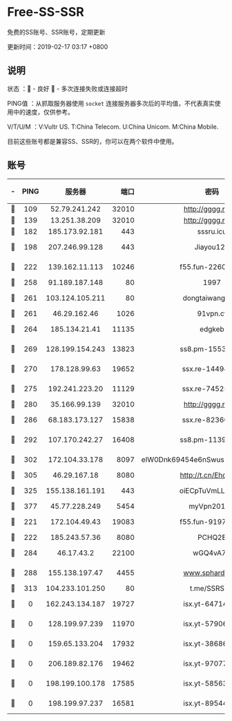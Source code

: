 # Free-SS-SSR

免费的SS账号、SSR账号，定期更新

更新时间：2019-02-17 03:17 +0800

## 说明

状态     ：🙂 - 良好 🙁 - 多次连接失败或连接超时

PING值   ：从抓取服务器使用 `socket` 连接服务器多次后的平均值，不代表真实使用中的速度，仅供参考。

V/T/U/M  ：V:Vultr US. T:China Telecom. U:China Unicom. M:China Mobile.

目前这些账号都是兼容SS、SSR的，你可以在两个软件中使用。

## 账号

|-|PING|服务器|端口|密码|加密方式|区域|V/T/U/M|
|:----:|:----:|:-----:|-----:|:----:|:----:|:----:|:----:|
|🙂|109|52.79.241.242|32010|http://gggg.rocks|chacha20|KR|10↑/10↑/10↑/10↑|
|🙂|139|13.251.38.209|32010|http://gggg.rocks|chacha20|SG|10↑/10↑/10↑/10↑|
|🙂|182|185.173.92.181|443|sssru.icu|rc4-md5|RU|10↑/10↑/10↑/10↑|
|🙂|198|207.246.99.128|443|Jiayou123|aes-256-cfb|US|3↑/10↑/10↑/10↑|
|🙂|222|139.162.11.113|10246|f55.fun-22605630|aes-256-cfb|SG|10↑/10↑/10↑/10↑|
|🙂|258|91.189.187.148|80|1997|chacha20|US|10↑/10↑/10↑/10↑|
|🙂|261|103.124.105.211|80|dongtaiwang.com|aes-256-cfb|US|10↑/10↑/10↑/10↑|
|🙂|261|46.29.162.46|1026|91vpn.cf|rc4-md5|RU|10↑/10↑/10↑/10↑|
|🙂|264|185.134.21.41|11135|edgkeb|aes-256-cfb|GB|10↑/10↑/10↑/10↑|
|🙂|269|128.199.154.243|13823|ss8.pm-15530522|aes-256-cfb|SG|10↑/10↑/10↑/10↑|
|🙂|270|178.128.99.63|19652|ssx.re-14494967|aes-256-cfb|SG|10↑/10↑/10↑/10↑|
|🙂|275|192.241.223.20|11129|ssx.re-74525357|aes-256-cfb|US|10↑/10↑/10↑/10↑|
|🙂|280|35.166.99.139|32010|http://gggg.rocks|chacha20|US|10↑/10↑/10↑/10↑|
|🙂|286|68.183.173.127|15838|ssx.re-82360696|aes-256-cfb|US|10↑/10↑/10↑/10↑|
|🙂|292|107.170.242.27|16408|ss8.pm-11399606|aes-256-cfb|US|10↑/10↑/10↑/10↑|
|🙂|302|172.104.33.178|8097|eIW0Dnk69454e6nSwuspv9DmS201tQ0D|aes-256-cfb|SG|10↑/10↑/10↑/10↑|
|🙂|305|46.29.167.18|8080|http://t.cn/EhdmTxe|rc4-md5|RU|10↑/10↑/10↑/10↑|
|🙂|325|155.138.161.191|443|oiECpTuVmLLxk4Ts|aes-256-cfb|US|9↑/10↑/10↑/10↑|
|🙂|377|45.77.228.249|5454|myVpn2019[]|rc4-md5|GB|10↑/10↑/10↑/10↑|
|🙂|221|172.104.49.43|19083|f55.fun-91979388|aes-256-cfb|SG|10↑/10↑/10↑/10↑|
|🙂|222|185.243.57.36|8080|PCHQ2E|rc4-md5|US|10↑/10↑/10↑/10↑|
|🙂|284|46.17.43.2|22100|wGQ4vA7D|aes-256-gcm|RU|9↑/10↑/10↑/10↑|
|🙂|288|155.138.197.47|4455|www.sphard.com|aes-256-cfb|US|9↑/10↑/10↑/9↑|
|🙂|313|104.233.101.250|80|t.me/SSRSUB|rc4-md5|CA|10↑/10↑/10↑/10↑|
|🙁|0|162.243.134.187|19727|isx.yt-64714765|aes-256-cfb|US|10↑/10↑/10↑/10↑|
|🙁|0|128.199.97.239|11970|isx.yt-57906087|aes-256-cfb|SG|10↑/10↑/10↑/10↑|
|🙁|0|159.65.133.204|17932|isx.yt-38686443|aes-256-cfb|SG|10↑/10↑/10↑/10↑|
|🙁|0|206.189.82.176|19462|isx.yt-97077080|aes-256-cfb|SG|10↑/10↑/10↑/10↑|
|🙁|0|198.199.100.178|17585|isx.yt-58563488|aes-256-cfb|US|10↑/10↑/10↑/10↑|
|🙁|0|198.199.97.237|16581|isx.yt-89544748|aes-256-cfb|US|10↑/10↑/10↑/10↑|
